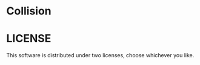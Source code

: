 # Collision


# LICENSE
This software is distributed under two licenses, choose whichever you like.

